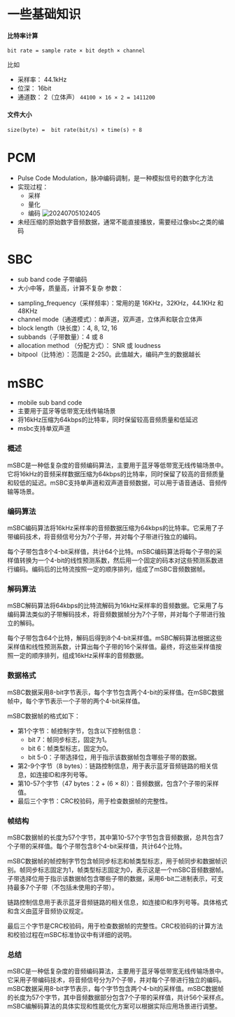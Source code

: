 
# 一些基础知识

#### 比特率计算
```
bit rate = sample rate × bit depth × channel
```
比如
* 采样率： 44.1kHz
* 位深： 16bit
* 通道数： 2（立体声）
`44100 × 16 × 2 = 1411200`

#### 文件大小
```
size(byte) =  bit rate(bit/s) × time(s) ÷ 8
```


# PCM
* Pulse Code Modulation，脉冲编码调制，是一种模拟信号的数字化方法
* 实现过程：
    * 采样
    * 量化
    * 编码
    ![20240705102405](https://cdn.jsdelivr.net/gh/24849748/PicBed/ob/20240705102405.png)
* 未经压缩的原始数字音频数据，通常不能直接播放，需要经过像sbc之类的编码

# SBC
* sub band code 子带编码
* 大小中等，质量高，计算不复杂
参数：
- sampling_frequency（采样频率）：常用的是 16KHz，32KHz，44.1KHz 和 48KHz
- channel mode（通道模式）：单声道，双声道，立体声和联合立体声
- block length（块长度）：4, 8, 12, 16
- subbands（子带数量）：4 或 8
- allocation method （分配方式）： SNR 或 loudness
- bitpool（比特池）：范围是 2-250。此值越大，编码产生的数据越长

# mSBC
* mobile sub band code
* 主要用于蓝牙等低带宽无线传输场景
* 将16kHz压缩为64kbps的比特率，同时保留较高音频质量和低延迟
* msbc支持单双声道


### 概述

mSBC是一种低复杂度的音频编码算法，主要用于蓝牙等低带宽无线传输场景中。它将16kHz的音频采样数据压缩为64kbps的比特率，同时保留了较高的音频质量和较低的延迟。mSBC支持单声道和双声道音频数据，可以用于语音通话、音频传输等场景。
### 编码算法

mSBC编码算法将16kHz采样率的音频数据压缩为64kbps的比特率。它采用了子带编码技术，将音频信号分为7个子带，并对每个子带进行独立的编码。

每个子带包含8个4-bit采样值，共计64个比特。mSBC编码算法将每个子带的采样值转换为一个4-bit的线性预测系数，然后用一个固定的码本对这些预测系数进行编码。编码后的比特流按照一定的顺序排列，组成了mSBC音频数据帧。

### 解码算法

mSBC解码算法将64kbps的比特流解码为16kHz采样率的音频数据。它采用了与编码算法类似的子带解码技术，将音频数据帧分为7个子带，并对每个子带进行独立的解码。

每个子带包含64个比特，解码后得到8个4-bit采样值。mSBC解码算法根据这些采样值和线性预测系数，计算出每个子带的16个采样值。最终，将这些采样值按照一定的顺序排列，组成16kHz采样率的音频数据。

### 数据格式

mSBC数据采用8-bit字节表示，每个字节包含两个4-bit的采样值。在mSBC数据帧中，每个字节表示一个子带的两个4-bit采样值。

mSBC数据帧的格式如下：
- 第1个字节：帧控制字节，包含以下控制信息：
    - bit 7：帧同步标志，固定为1。
    - bit 6：帧类型标志，固定为0。
    - bit 5-0：子带选择位，用于指示该数据帧包含哪些子带的数据。
- 第2-9个字节（8 bytes）：链路控制信息，用于表示蓝牙音频链路的相关信息，如连接ID和序列号等。 
- 第10-57个字节（47 bytes：2 + (6 × 8)）：音频数据，包含7个子带的采样值。
- 最后三个字节：CRC校验码，用于检查数据帧的完整性。

### 帧结构

mSBC数据帧的长度为57个字节，其中第10-57个字节包含音频数据，总共包含7个子带的采样值。每个子带包含8个4-bit采样值，共计64个比特。

mSBC数据帧的帧控制字节包含帧同步标志和帧类型标志，用于帧同步和数据帧识别。帧同步标志固定为1，帧类型标志固定为0，表示这是一个mSBC音频数据帧。子带选择位用于指示该数据帧包含哪些子带的数据，采用6-bit二进制表示，可支持最多7个子带（不包括未使用的子带）。

链路控制信息用于表示蓝牙音频链路的相关信息，如连接ID和序列号等。具体格式和含义由蓝牙音频协议规定。

最后三个字节是CRC校验码，用于检查数据帧的完整性。CRC校验码的计算方法和校验过程在mSBC标准协议中有详细的说明。

### 总结

mSBC是一种低复杂度的音频编码算法，主要用于蓝牙等低带宽无线传输场景中。它采用子带编码技术，将音频信号分为7个子带，并对每个子带进行独立的编码。mSBC数据采用8-bit字节表示，每个字节包含两个4-bit的采样值。mSBC数据帧的长度为57个字节，其中音频数据部分包含7个子带的采样值，共计56个采样点。mSBC编解码算法的具体实现和性能优化方案可以根据实际应用场景进行调整。

